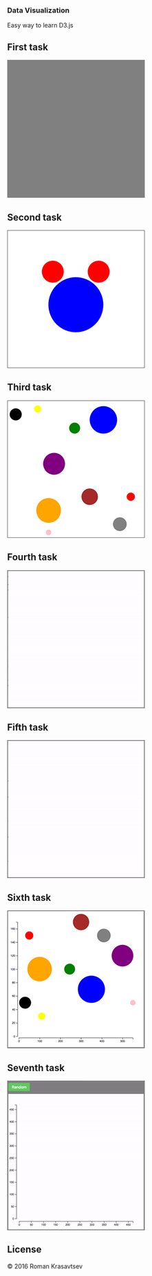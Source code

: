 ### Data Visualization
Easy way to learn D3.js

## First task
![First task](https://github.com/RomanKrasavtsev/Data-Visualization/raw/master/images/1_selecting_element.png)

## Second task
![Second task](https://github.com/RomanKrasavtsev/Data-Visualization/raw/master/images/2_creating_elements.png)

## Third task
![Third task](https://github.com/RomanKrasavtsev/Data-Visualization/raw/master/images/3_creating_elements_from_data.png)

## Fourth task
![Fourth task](https://github.com/RomanKrasavtsev/Data-Visualization/raw/master/images/4_transitions.gif)

## Fifth task
![Fifth task](https://github.com/RomanKrasavtsev/Data-Visualization/raw/master/images/5_scales.gif)

## Sixth task
![Sixth task](https://github.com/RomanKrasavtsev/Data-Visualization/raw/master/images/6_axes.png)

## Seventh task
![Seventh task](https://github.com/RomanKrasavtsev/Data-Visualization/raw/master/images/7_random.gif)

## License
© 2016 Roman Krasavtsev
